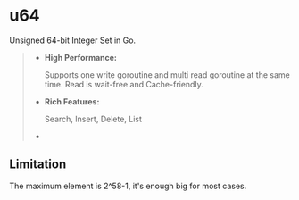 # u64
Unsigned 64-bit Integer Set in Go.

>- **High Performance:**
>
>   Supports one write goroutine and multi read goroutine at the same time. Read is wait-free and Cache-friendly.
>   
>- **Rich Features:**
>
>   Search, Insert, Delete, List
>
>-
>

## Limitation

The maximum element is 2^58-1, it's enough big for most cases. 

